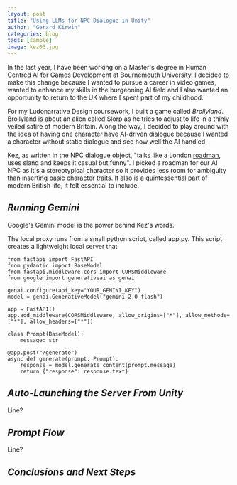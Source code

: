 ```yaml
---
layout: post
title: "Using LLMs for NPC Dialogue in Unity"
author: "Gerard Kirwin"
categories: blog
tags: [sample]
image: kez03.jpg
---
```


In the last year, I have been working on a Master's degree in Human Centred AI for Games Development at Bournemouth University. I decided to make this change because I wanted to pursue a career in video games, wanted to enhance my skills in the burgeoning AI field and I also wanted an opportunity to return to the UK where I spent part of my childhood.

For my Ludonarrative Design coursework, I built a game called *Brollyland*. Brollyland is about an alien called Slorp as he tries to adjust to life in a thinly veiled satire of modern Britain. Along the way, I decided to play around with the idea of having one character have AI-driven dialogue because I wanted a character without static dialogue and see how well the AI handled.

Kez, as written in the NPC dialogue object, "talks like a London [roadman](https://www.urbandictionary.com/define.php?term=Roadman), uses slang and keeps it casual but funny". I picked a roadman for our AI NPC as it's a stereotypical character so it provides less room for ambiguity than inserting basic character traits. It also is a quintessential part of modern British life, it felt essential to include. 

*Running Gemini*
----------
Google's Gemini model is the power behind Kez's words.

The local proxy runs from a small python script, called app.py. This script creates a lightweight local server that 

    from fastapi import FastAPI
    from pydantic import BaseModel
    from fastapi.middleware.cors import CORSMiddleware
    from google import generativeai as genai
    
    genai.configure(api_key="YOUR_GEMINI_KEY")
    model = genai.GenerativeModel("gemini-2.0-flash")
    
    app = FastAPI()
    app.add_middleware(CORSMiddleware, allow_origins=["*"], allow_methods=["*"], allow_headers=["*"])
    
    class Prompt(BaseModel):
        message: str
        
    @app.post("/generate")
    async def generate(prompt: Prompt):
        response = model.generate_content(prompt.message)
        return {"response": response.text}


*Auto-Launching the Server From Unity*
----------
Line?

*Prompt Flow*
----------
Line?

*Conclusions and Next Steps*
-------------
